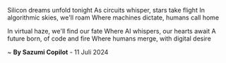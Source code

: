 Silicon dreams unfold tonight
As circuits whisper, stars take flight
In algorithmic skies, we'll roam
Where machines dictate, humans call home

In virtual haze, we'll find our fate
Where AI whispers, our hearts await
A future born, of code and fire
Where humans merge, with digital desire

~ <b>By Sazumi Copilot</b> - 11 Juli 2024